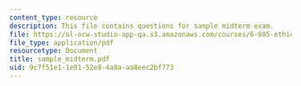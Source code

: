 ```yaml
---
content_type: resource
description: This file contains questions for sample midterm exam.
file: https://ol-ocw-studio-app-qa.s3.amazonaws.com/courses/6-805-ethics-and-the-law-on-the-electronic-frontier-fall-2005/9c7f51e11e0152e84a8aaa8eec2bf773_sample_midterm.pdf
file_type: application/pdf
resourcetype: Document
title: sample_midterm.pdf
uid: 9c7f51e1-1e01-52e8-4a8a-aa8eec2bf773
---
```

